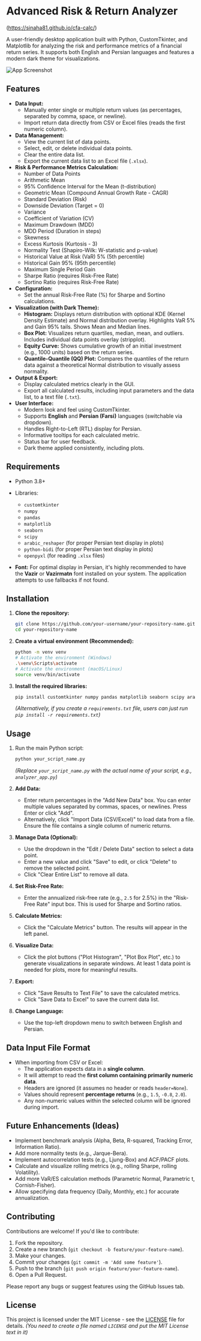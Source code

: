 # Advanced Risk & Return Analyzer

(https://sinaha81.github.io/cfa-calc/)

A user-friendly desktop application built with Python, CustomTkinter, and Matplotlib for analyzing the risk and performance metrics of a financial return series. It supports both English and Persian languages and features a modern dark theme for visualizations.

![App Screenshot](https://github.com/sinaha81/cfa-calc/blob/main/image.png)


## Features

*   **Data Input:**
    *   Manually enter single or multiple return values (as percentages, separated by comma, space, or newline).
    *   Import return data directly from CSV or Excel files (reads the first numeric column).
*   **Data Management:**
    *   View the current list of data points.
    *   Select, edit, or delete individual data points.
    *   Clear the entire data list.
    *   Export the current data list to an Excel file (`.xlsx`).
*   **Risk & Performance Metrics Calculation:**
    *   Number of Data Points
    *   Arithmetic Mean
    *   95% Confidence Interval for the Mean (t-distribution)
    *   Geometric Mean (Compound Annual Growth Rate - CAGR)
    *   Standard Deviation (Risk)
    *   Downside Deviation (Target = 0)
    *   Variance
    *   Coefficient of Variation (CV)
    *   Maximum Drawdown (MDD)
    *   MDD Period (Duration in steps)
    *   Skewness
    *   Excess Kurtosis (Kurtosis - 3)
    *   Normality Test (Shapiro-Wilk: W-statistic and p-value)
    *   Historical Value at Risk (VaR) 5% (5th percentile)
    *   Historical Gain 95% (95th percentile)
    *   Maximum Single Period Gain
    *   Sharpe Ratio (requires Risk-Free Rate)
    *   Sortino Ratio (requires Risk-Free Rate)
*   **Configuration:**
    *   Set the annual Risk-Free Rate (%) for Sharpe and Sortino calculations.
*   **Visualization (with Dark Theme):**
    *   **Histogram:** Displays return distribution with optional KDE (Kernel Density Estimate) and Normal distribution overlay. Highlights VaR 5% and Gain 95% tails. Shows Mean and Median lines.
    *   **Box Plot:** Visualizes return quartiles, median, mean, and outliers. Includes individual data points overlay (stripplot).
    *   **Equity Curve:** Shows cumulative growth of an initial investment (e.g., 1000 units) based on the return series.
    *   **Quantile-Quantile (QQ) Plot:** Compares the quantiles of the return data against a theoretical Normal distribution to visually assess normality.
*   **Output & Export:**
    *   Display calculated metrics clearly in the GUI.
    *   Export all calculated results, including input parameters and the data list, to a text file (`.txt`).
*   **User Interface:**
    *   Modern look and feel using CustomTkinter.
    *   Supports **English** and **Persian (Farsi)** languages (switchable via dropdown).
    *   Handles Right-to-Left (RTL) display for Persian.
    *   Informative tooltips for each calculated metric.
    *   Status bar for user feedback.
    *   Dark theme applied consistently, including plots.

## Requirements

*   Python 3.8+
*   Libraries:
    *   `customtkinter`
    *   `numpy`
    *   `pandas`
    *   `matplotlib`
    *   `seaborn`
    *   `scipy`
    *   `arabic_reshaper` (for proper Persian text display in plots)
    *   `python-bidi` (for proper Persian text display in plots)
    *   `openpyxl` (for reading `.xlsx` files)

*   **Font:** For optimal display in Persian, it's highly recommended to have the **Vazir** or **Vazirmatn** font installed on your system. The application attempts to use fallbacks if not found.

## Installation

1.  **Clone the repository:**
    ```bash
    git clone https://github.com/your-username/your-repository-name.git
    cd your-repository-name
    ```
2.  **Create a virtual environment (Recommended):**
    ```bash
    python -m venv venv
    # Activate the environment (Windows)
    .\venv\Scripts\activate
    # Activate the environment (macOS/Linux)
    source venv/bin/activate
    ```
3.  **Install the required libraries:**
    ```bash
    pip install customtkinter numpy pandas matplotlib seaborn scipy arabic_reshaper python-bidi openpyxl
    ```
    *(Alternatively, if you create a `requirements.txt` file, users can just run `pip install -r requirements.txt`)*

## Usage

1.  Run the main Python script:
    ```bash
    python your_script_name.py
    ```
    *(Replace `your_script_name.py` with the actual name of your script, e.g., `analyzer_app.py`)*

2.  **Add Data:**
    *   Enter return percentages in the "Add New Data" box. You can enter multiple values separated by commas, spaces, or newlines. Press Enter or click "Add".
    *   Alternatively, click "Import Data (CSV/Excel)" to load data from a file. Ensure the file contains a single column of numeric returns.
3.  **Manage Data (Optional):**
    *   Use the dropdown in the "Edit / Delete Data" section to select a data point.
    *   Enter a new value and click "Save" to edit, or click "Delete" to remove the selected point.
    *   Click "Clear Entire List" to remove all data.
4.  **Set Risk-Free Rate:**
    *   Enter the annualized risk-free rate (e.g., `2.5` for 2.5%) in the "Risk-Free Rate" input box. This is used for Sharpe and Sortino ratios.
5.  **Calculate Metrics:**
    *   Click the "Calculate Metrics" button. The results will appear in the left panel.
6.  **Visualize Data:**
    *   Click the plot buttons ("Plot Histogram", "Plot Box Plot", etc.) to generate visualizations in separate windows. At least 1 data point is needed for plots, more for meaningful results.
7.  **Export:**
    *   Click "Save Results to Text File" to save the calculated metrics.
    *   Click "Save Data to Excel" to save the current data list.
8.  **Change Language:**
    *   Use the top-left dropdown menu to switch between English and Persian.

## Data Input File Format

*   When importing from CSV or Excel:
    *   The application expects data in a **single column**.
    *   It will attempt to read the **first column containing primarily numeric data**.
    *   Headers are ignored (it assumes no header or reads `header=None`).
    *   Values should represent **percentage returns** (e.g., `1.5`, `-0.8`, `2.0`).
    *   Any non-numeric values within the selected column will be ignored during import.

## Future Enhancements (Ideas)

*   Implement benchmark analysis (Alpha, Beta, R-squared, Tracking Error, Information Ratio).
*   Add more normality tests (e.g., Jarque-Bera).
*   Implement autocorrelation tests (e.g., Ljung-Box) and ACF/PACF plots.
*   Calculate and visualize rolling metrics (e.g., rolling Sharpe, rolling Volatility).
*   Add more VaR/ES calculation methods (Parametric Normal, Parametric t, Cornish-Fisher).
*   Allow specifying data frequency (Daily, Monthly, etc.) for accurate annualization.

## Contributing

Contributions are welcome! If you'd like to contribute:

1.  Fork the repository.
2.  Create a new branch (`git checkout -b feature/your-feature-name`).
3.  Make your changes.
4.  Commit your changes (`git commit -m 'Add some feature'`).
5.  Push to the branch (`git push origin feature/your-feature-name`).
6.  Open a Pull Request.

Please report any bugs or suggest features using the GitHub Issues tab.

## License

This project is licensed under the MIT License - see the [LICENSE](LICENSE) file for details. *(You need to create a file named `LICENSE` and put the MIT License text in it)*
